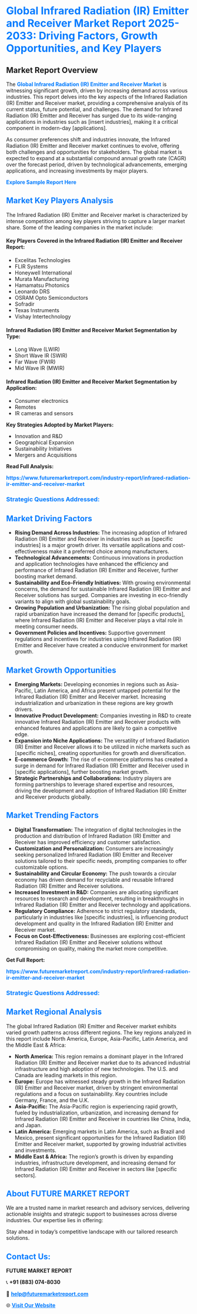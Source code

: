 <h1 style="color: #007BFF;">Global Infrared Radiation (IR) Emitter and Receiver Market Report 2025-2033: Driving Factors, Growth Opportunities, and Key Players</h1>

<section id="overview">
<h2>Market Report Overview</h2>
<p>The <a href="https://www.futuremarketreport.com/industry-report/infrared-radiation-ir-emitter-and-receiver-market" style="color: #007BFF; text-decoration: none;"><strong>Global Infrared Radiation (IR) Emitter and Receiver Market</strong></a> is witnessing significant growth, driven by increasing demand across various industries. This report delves into the key aspects of the Infrared Radiation (IR) Emitter and Receiver market, providing a comprehensive analysis of its current status, future potential, and challenges. The demand for Infrared Radiation (IR) Emitter and Receiver has surged due to its wide-ranging applications in industries such as [insert industries], making it a critical component in modern-day [applications].</p>
<p>As consumer preferences shift and industries innovate, the Infrared Radiation (IR) Emitter and Receiver market continues to evolve, offering both challenges and opportunities for stakeholders. The global market is expected to expand at a substantial compound annual growth rate (CAGR) over the forecast period, driven by technological advancements, emerging applications, and increasing investments by major players.</p>
</section>

<section id="overview">
<p><a href="https://www.futuremarketreport.com/request-sample/reportId=63361" style="color: #007BFF; text-decoration: none;"><strong>Explore Sample Report Here</strong></a></p>
</section>

<section id="key-players">
<h2 style="color: #007BFF;">Market Key Players Analysis</h2>
<p>The Infrared Radiation (IR) Emitter and Receiver market is characterized by intense competition among key players striving to capture a larger market share. Some of the leading companies in the market include:</p>
<h4>Key Players Covered in the Infrared Radiation (IR) Emitter and Receiver Report:</h4>
<ul><li>Excelitas Technologies</li><li>FLIR Systems</li><li>Honeywell International</li><li>Murata Manufacturing</li><li>Hamamatsu Photonics</li><li>Leonardo DRS</li><li>OSRAM Opto Semiconductors</li><li>Sofradir</li><li>Texas Instruments</li><li>Vishay Intertechnology</li></ul>
<h4>Infrared Radiation (IR) Emitter and Receiver Market Segmentation by Type:</h4>
<ul><li>Long Wave (LWIR)</li><li>Short Wave IR (SWIR)</li><li>Far Wave (FWIR)</li><li>Mid Wave IR (MWIR)</li></ul>

<h4>Infrared Radiation (IR) Emitter and Receiver Market Segmentation by Application:</h4>
<ul><li>Consumer electronics</li><li>Remotes</li><li>IR cameras and sensors</li></ul>
<p><strong>Key Strategies Adopted by Market Players:</strong></p>
<ul>
<li>Innovation and R&D</li>
<li>Geographical Expansion</li>
<li>Sustainability Initiatives</li>
<li>Mergers and Acquisitions</li>
</ul>
</section>

<section>
<p><strong>Read Full Analysis: </strong></p><a href="https://www.futuremarketreport.com/industry-report/infrared-radiation-ir-emitter-and-receiver-market" style="color: #007BFF; text-decoration: none;"><strong>https://www.futuremarketreport.com/industry-report/infrared-radiation-ir-emitter-and-receiver-market</strong></a>
<h3 style="color: #007BFF;">Strategic Questions Addressed:</h3>
</section>

<section id="driving-factors">
<h2 style="color: #007BFF;">Market Driving Factors</h2>
<ul>
<li><strong>Rising Demand Across Industries:</strong> The increasing adoption of Infrared Radiation (IR) Emitter and Receiver in industries such as [specific industries] is a major growth driver. Its versatile applications and cost-effectiveness make it a preferred choice among manufacturers.</li>
<li><strong>Technological Advancements:</strong> Continuous innovations in production and application technologies have enhanced the efficiency and performance of Infrared Radiation (IR) Emitter and Receiver, further boosting market demand.</li>
<li><strong>Sustainability and Eco-Friendly Initiatives:</strong> With growing environmental concerns, the demand for sustainable Infrared Radiation (IR) Emitter and Receiver solutions has surged. Companies are investing in eco-friendly variants to align with global sustainability goals.</li>
<li><strong>Growing Population and Urbanization:</strong> The rising global population and rapid urbanization have increased the demand for [specific products], where Infrared Radiation (IR) Emitter and Receiver plays a vital role in meeting consumer needs.</li>
<li><strong>Government Policies and Incentives:</strong> Supportive government regulations and incentives for industries using Infrared Radiation (IR) Emitter and Receiver have created a conducive environment for market growth.</li>
</ul>
</section>

<section id="growth-opportunities">
<h2 style="color: #007BFF;">Market Growth Opportunities</h2>
<ul>
<li><strong>Emerging Markets:</strong> Developing economies in regions such as Asia-Pacific, Latin America, and Africa present untapped potential for the Infrared Radiation (IR) Emitter and Receiver market. Increasing industrialization and urbanization in these regions are key growth drivers.</li>
<li><strong>Innovative Product Development:</strong> Companies investing in R&D to create innovative Infrared Radiation (IR) Emitter and Receiver products with enhanced features and applications are likely to gain a competitive edge.</li>
<li><strong>Expansion into Niche Applications:</strong> The versatility of Infrared Radiation (IR) Emitter and Receiver allows it to be utilized in niche markets such as [specific niches], creating opportunities for growth and diversification.</li>
<li><strong>E-commerce Growth:</strong> The rise of e-commerce platforms has created a surge in demand for Infrared Radiation (IR) Emitter and Receiver used in [specific applications], further boosting market growth.</li>
<li><strong>Strategic Partnerships and Collaborations:</strong> Industry players are forming partnerships to leverage shared expertise and resources, driving the development and adoption of Infrared Radiation (IR) Emitter and Receiver products globally.</li>
</ul>
</section>

<section id="trending-factors">
<h2 style="color: #007BFF;">Market Trending Factors</h2>
<ul>
<li><strong>Digital Transformation:</strong> The integration of digital technologies in the production and distribution of Infrared Radiation (IR) Emitter and Receiver has improved efficiency and customer satisfaction.</li>
<li><strong>Customization and Personalization:</strong> Consumers are increasingly seeking personalized Infrared Radiation (IR) Emitter and Receiver solutions tailored to their specific needs, prompting companies to offer customizable options.</li>
<li><strong>Sustainability and Circular Economy:</strong> The push towards a circular economy has driven demand for recyclable and reusable Infrared Radiation (IR) Emitter and Receiver solutions.</li>
<li><strong>Increased Investment in R&D:</strong> Companies are allocating significant resources to research and development, resulting in breakthroughs in Infrared Radiation (IR) Emitter and Receiver technology and applications.</li>
<li><strong>Regulatory Compliance:</strong> Adherence to strict regulatory standards, particularly in industries like [specific industries], is influencing product development and quality in the Infrared Radiation (IR) Emitter and Receiver market.</li>
<li><strong>Focus on Cost-Effectiveness:</strong> Businesses are exploring cost-efficient Infrared Radiation (IR) Emitter and Receiver solutions without compromising on quality, making the market more competitive.</li>
</ul>
</section>

<section>
<p><strong>Get Full Report: </strong></p><a href="https://www.futuremarketreport.com/industry-report/infrared-radiation-ir-emitter-and-receiver-market" style="color: #007BFF; text-decoration: none;"><strong>https://www.futuremarketreport.com/industry-report/infrared-radiation-ir-emitter-and-receiver-market</strong></a>
<h3 style="color: #007BFF;">Strategic Questions Addressed:</h3>
</section>


<section id="regional-analysis">
<h2 style="color: #007BFF;">Market Regional Analysis</h2>
<p>The global Infrared Radiation (IR) Emitter and Receiver market exhibits varied growth patterns across different regions. The key regions analyzed in this report include North America, Europe, Asia-Pacific, Latin America, and the Middle East & Africa:</p>
<ul>
<li><strong>North America:</strong> This region remains a dominant player in the Infrared Radiation (IR) Emitter and Receiver market due to its advanced industrial infrastructure and high adoption of new technologies. The U.S. and Canada are leading markets in this region.</li>
<li><strong>Europe:</strong> Europe has witnessed steady growth in the Infrared Radiation (IR) Emitter and Receiver market, driven by stringent environmental regulations and a focus on sustainability. Key countries include Germany, France, and the U.K.</li>
<li><strong>Asia-Pacific:</strong> The Asia-Pacific region is experiencing rapid growth, fueled by industrialization, urbanization, and increasing demand for Infrared Radiation (IR) Emitter and Receiver in countries like China, India, and Japan.</li>
<li><strong>Latin America:</strong> Emerging markets in Latin America, such as Brazil and Mexico, present significant opportunities for the Infrared Radiation (IR) Emitter and Receiver market, supported by growing industrial activities and investments.</li>
<li><strong>Middle East & Africa:</strong> The region’s growth is driven by expanding industries, infrastructure development, and increasing demand for Infrared Radiation (IR) Emitter and Receiver in sectors like [specific sectors].</li>
</ul>
</section>

<footer>
<h2 style="color: #007BFF;">About FUTURE MARKET REPORT</h2>
<p>We are a trusted name in market research and advisory services, delivering actionable insights and strategic support to businesses across diverse industries. Our expertise lies in offering:</p>

<p>Stay ahead in today’s competitive landscape with our tailored research solutions.</p>

<h2 style="color: #007BFF;">Contact Us:</h2>
<p><strong>FUTURE MARKET REPORT</strong></p>
<p>📞 <strong>+91 (883) 074-8030</strong></p>
<p>📧 <strong><a href="mailto:help@futuremarketreport.com" style="color: #007BFF;">help@futuremarketreport.com</a></strong></p>
<p>🌐 <strong><a href="https://www.futuremarketreport.com/" style="color: #007BFF;">Visit Our Website</a></strong></p>
</footer>